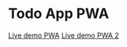 # Todo App PWA

[Live demo PWA](https://todo-as-beltran.herokuapp.com/)
[Live demo PWA 2](https://todo-pwa.gigalixirapp.com/)


